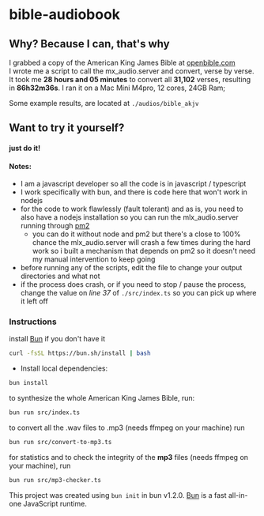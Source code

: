 # bible-audiobook

## Why? Because I can, that's why

I grabbed a copy of the American King James Bible at [openbible.com](https://openbible.com/texts.htm)  
I wrote me a script to call the mx_audio.server and convert, verse by verse.
It took me **28 hours and 05 minutes** to convert all **31,102** verses, resulting in **86h32m36s**.
I ran it on a Mac Mini M4pro, 12 cores, 24GB Ram;

Some example results, are located at `./audios/bible_akjv`

## Want to try it yourself?

#### just do it!

#### Notes:

- I am a javascript developer so all the code is in javascript / typescript
- I work specifically with bun, and there is code here that won't work in nodejs
- for the code to work flawlessly (fault tolerant) and as is, you need to also have a nodejs installation so you can run the mlx_audio.server running through [pm2](https://pm2.keymetrics.io/)
  - you can do it without node and pm2 but there's a close to 100% chance the mlx_audio.server will crash a few times during the hard work so i built a mechanism that depends on pm2 so it doesn't need my manual intervention to keep going
- before running any of the scripts, edit the file to change your output directories and what not
- if the process does crash, or if you need to stop / pause the process, change the value on _line 37_ of `./src/index.ts` so you can pick up where it left off

### Instructions

install [Bun](https://bun.sh) if you don't have it

```bash
curl -fsSL https://bun.sh/install | bash
```

- Install local dependencies:

```bash
bun install
```

to synthesize the whole American King James Bible, run:

```bash
bun run src/index.ts
```

to convert all the .wav files to .mp3 (needs ffmpeg on your machine) run

```bash
bun run src/convert-to-mp3.ts
```

for statistics and to check the integrity of the **mp3** files (needs ffmpeg on your machine), run

```bash
bun run src/mp3-checker.ts
```

This project was created using `bun init` in bun v1.2.0. [Bun](https://bun.sh) is a fast all-in-one JavaScript runtime.
